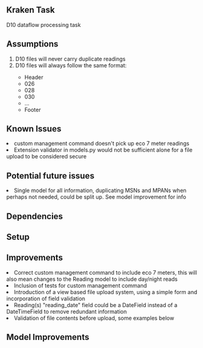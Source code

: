 ## Kraken Task 
D10 dataflow processing task 

## Assumptions 
<ol>
    <li>D10 files will never carry duplicate readings</li>
    <li>D10 files will always follow the same format:</li>
    <ul>
    <li>Header</li>
    <li>026</li>
    <li>028</li>
    <li>030</li>
    <li>...</li>
    <li>Footer</li>
    </ul>
</ol>

## Known Issues
<li>custom management command doesn't pick up eco 7 meter readings</li>
<li>Extension validator in models.py would not be sufficient alone for a file upload to be considered secure</li>

## Potential future issues
<li>Single model for all information, duplicating MSNs and MPANs when perhaps not needed, could be split up. See model improvement for info</li>

## Dependencies


## Setup


## Improvements 
<li>Correct custom management command to include eco 7 meters, this will also mean changes to the Reading model to include day/night reads</li>
<li>Inclusion of tests for custom management command</li>
<li>Introduction of a view based file upload system, using a simple form and incorporation of field validation</li>
<li>Reading(s) "reading_date" field could be a DateField instead of a DateTimeField to remove redundant information</li>
<li>Validation of file contents before upload, some examples below</li>

## Model Improvements

